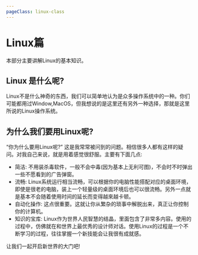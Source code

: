 ```yaml
---
pageClass: linux-class
---
```

# Linux篇
本部分主要讲解Linux的基本知识。
## Linux 是什么呢?
Linux不是什么神奇的东西，我们可以简单地认为是众多操作系统中的一种。你们可能都用过Window,MacOS，但我想说的是这里还有另外一种选择，那就是这里所说的Linux操作系统。
## 为什么我们要用Linux呢?
“你为什么要用Linux呢?” 这是我常常被问到的问题。相信很多人都有这样的疑问。对我自己来说，就是用着感觉很舒服。主要有下面几点:
- 简洁: 不用装杀毒软件，一般不会中毒(因为基本上无利可图)，不会时不时弹出一些不愿看到的广告弹窗。
- 流畅: Linux系统运行相当流畅，可以根据你的电脑性能搭配对应的桌面环境，即使是很老的电脑，装上一个轻量级的桌面环境后也可以很流畅。另外一点就是基本不会随着使用时间的延长而变得越來越卡顿。
- 自动化操作: 这点很重要。这就让你从繁杂的琐事中解脱出来，真正让你控制你的计算机。
- 知识的宝库: Linux作为世界人民智慧的结晶，里面包含了非常多内容。使用的过程中，仿佛就在和世界上最优秀的设计师对话。使用Linux的过程是一个不断学习的过程，往往掌握一个新技能会让我很有成就感。

让我们一起开启新世界的大门吧!

<Livere id="city" uid="MTAyMC80NDg0Mi8yMTM2Mw=="/>
